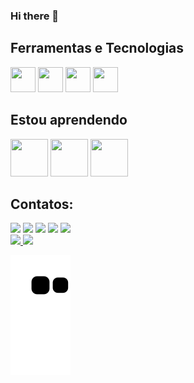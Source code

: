 ### Hi there 👋

<!--
**luanvsky/luanvsky** is a ✨ _special_ ✨ repository because its `README.md` (this file) appears on your GitHub profile.

Here are some ideas to get you started:

- 🔭 I’m currently working on ...
- 🌱 I’m currently learning ...
- 👯 I’m looking to collaborate on ...
- 🤔 I’m looking for help with ...
- 💬 Ask me about ...
- 📫 How to reach me: ...
- 😄 Pronouns: ...
- ⚡ Fun fact: ...
-->

## Ferramentas e Tecnologias

<img src="https://cdn.jsdelivr.net/gh/devicons/devicon/icons/git/git-original.svg" width="40" height="40"/> <img src="https://cdn.jsdelivr.net/gh/devicons/devicon/icons/trello/trello-plain.svg" width="40" height="40"/> <img src="https://cdn.jsdelivr.net/gh/devicons/devicon/icons/jira/jira-original.svg" width="40" height="40"/> <img src="https://cdn.jsdelivr.net/gh/devicons/devicon/icons/sqlite/sqlite-original.svg" width="40" height="40"/>

## Estou aprendendo

<img src="https://cdn.jsdelivr.net/gh/devicons/devicon/icons/python/python-original.svg" width="60" height="60"/> <img src="https://cdn.jsdelivr.net/gh/devicons/devicon/icons/microsoftsqlserver/microsoftsqlserver-plain.svg" width="60" height="60"/> <img src="https://cdn.jsdelivr.net/gh/devicons/devicon/icons/gitlab/gitlab-original.svg" width="60" height="60"/>

## Contatos:

<div>
<a href="https://www.youtube.com/victrovsky" target="_blank"><img src="https://img.shields.io/badge/YouTube-FF0000?style=for-the-badge&logo=youtube&logoColor=white" target="_blank"></a>
<a href="https://instagram.com/vcsmelo" target="_blank"><img src="https://img.shields.io/badge/-Instagram-%23E4405F?style=for-the-badge&logo=instagram&logoColor=white" target="_blank"></a>
<a href="https://www.twitch.tv/victrovsky" target="_blank"><img src="https://img.shields.io/badge/Twitch-9146FF?style=for-the-badge&logo=twitch&logoColor=white" target="_blank"></a>
<a href = "mailto:contato@victorcupinxa"><img src="https://img.shields.io/badge/Gmail-D14836?style=for-the-badge&logo=gmail&logoColor=white" target="_blank"></a>
<a href="https://www.linkedin.com/in/victor-melo-5b099942" target="_blank"><img src="https://img.shields.io/badge/-LinkedIn-%230077B5?style=for-the-badge&logo=linkedin&logoColor=white" target="_blank"></a>   
</div>

<div>
<a href="https://github.com/luanvsky">
<img height="180em" src="https://github-readme-stats.vercel.app/api/top-langs/?username=luanvsky&layout=compact&langs_count=7&theme=dracula"/>
<img height="180em" src="https://github-readme-stats.vercel.app/api?username=luanvsky&show_icons=true&theme=dracula&include_all_commits=true&count_private=true"/>
</div>
 

![Snake animation](https://github.com/luanvsky/luanvsky/blob/output/github-contribution-grid-snake.svg)


          
          
          




          
           
          
          
